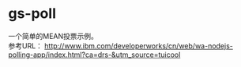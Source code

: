 # gs-poll
一个简单的MEAN投票示例。
<br>参考URL： http://www.ibm.com/developerworks/cn/web/wa-nodejs-polling-app/index.html?ca=drs-&utm_source=tuicool
